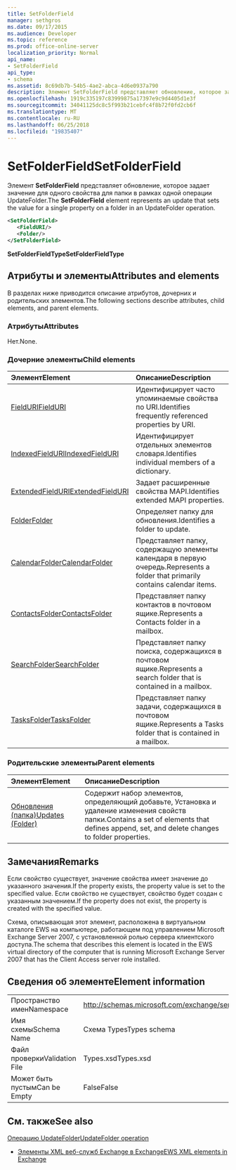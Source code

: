 ```yaml
---
title: SetFolderField
manager: sethgros
ms.date: 09/17/2015
ms.audience: Developer
ms.topic: reference
ms.prod: office-online-server
localization_priority: Normal
api_name:
- SetFolderField
api_type:
- schema
ms.assetid: 8c69db7b-54b5-4ae2-abca-4d6e0937a790
description: Элемент SetFolderField представляет обновление, которое задает значение для одного свойства для папки в рамках одной операции UpdateFolder.
ms.openlocfilehash: 1919c335197c83999875a17397e9c9d4405d1e3f
ms.sourcegitcommit: 34041125dc8c5f993b21cebfc4f8b72f0fd2cb6f
ms.translationtype: MT
ms.contentlocale: ru-RU
ms.lasthandoff: 06/25/2018
ms.locfileid: "19835407"
---
```

# <a name="setfolderfield"></a><span data-ttu-id="418ff-103">SetFolderField</span><span class="sxs-lookup"><span data-stu-id="418ff-103">SetFolderField</span></span>

<span data-ttu-id="418ff-104">Элемент **SetFolderField** представляет обновление, которое задает значение для одного свойства для папки в рамках одной операции UpdateFolder.</span><span class="sxs-lookup"><span data-stu-id="418ff-104">The **SetFolderField** element represents an update that sets the value for a single property on a folder in an UpdateFolder operation.</span></span> 
  
```xml
<SetFolderField>
   <FieldURI/>
   <Folder/>
</SetFolderField>
```

 <span data-ttu-id="418ff-105">**SetFolderFieldType**</span><span class="sxs-lookup"><span data-stu-id="418ff-105">**SetFolderFieldType**</span></span>
## <a name="attributes-and-elements"></a><span data-ttu-id="418ff-106">Атрибуты и элементы</span><span class="sxs-lookup"><span data-stu-id="418ff-106">Attributes and elements</span></span>

<span data-ttu-id="418ff-107">В разделах ниже приводится описание атрибутов, дочерних и родительских элементов.</span><span class="sxs-lookup"><span data-stu-id="418ff-107">The following sections describe attributes, child elements, and parent elements.</span></span>
  
### <a name="attributes"></a><span data-ttu-id="418ff-108">Атрибуты</span><span class="sxs-lookup"><span data-stu-id="418ff-108">Attributes</span></span>

<span data-ttu-id="418ff-109">Нет.</span><span class="sxs-lookup"><span data-stu-id="418ff-109">None.</span></span>
  
### <a name="child-elements"></a><span data-ttu-id="418ff-110">Дочерние элементы</span><span class="sxs-lookup"><span data-stu-id="418ff-110">Child elements</span></span>

|<span data-ttu-id="418ff-111">**Элемент**</span><span class="sxs-lookup"><span data-stu-id="418ff-111">**Element**</span></span>|<span data-ttu-id="418ff-112">**Описание**</span><span class="sxs-lookup"><span data-stu-id="418ff-112">**Description**</span></span>|
|:-----|:-----|
|[<span data-ttu-id="418ff-113">FieldURI</span><span class="sxs-lookup"><span data-stu-id="418ff-113">FieldURI</span></span>](fielduri.md) <br/> |<span data-ttu-id="418ff-114">Идентифицирует часто упоминаемые свойства по URI.</span><span class="sxs-lookup"><span data-stu-id="418ff-114">Identifies frequently referenced properties by URI.</span></span>  <br/> |
|[<span data-ttu-id="418ff-115">IndexedFieldURI</span><span class="sxs-lookup"><span data-stu-id="418ff-115">IndexedFieldURI</span></span>](indexedfielduri.md) <br/> |<span data-ttu-id="418ff-116">Идентифицирует отдельных элементов словаря.</span><span class="sxs-lookup"><span data-stu-id="418ff-116">Identifies individual members of a dictionary.</span></span>  <br/> |
|[<span data-ttu-id="418ff-117">ExtendedFieldURI</span><span class="sxs-lookup"><span data-stu-id="418ff-117">ExtendedFieldURI</span></span>](extendedfielduri.md) <br/> |<span data-ttu-id="418ff-118">Задает расширенные свойства MAPI.</span><span class="sxs-lookup"><span data-stu-id="418ff-118">Identifies extended MAPI properties.</span></span>  <br/> |
|[<span data-ttu-id="418ff-119">Folder</span><span class="sxs-lookup"><span data-stu-id="418ff-119">Folder</span></span>](folder.md) <br/> |<span data-ttu-id="418ff-120">Определяет папку для обновления.</span><span class="sxs-lookup"><span data-stu-id="418ff-120">Identifies a folder to update.</span></span>  <br/> |
|[<span data-ttu-id="418ff-121">CalendarFolder</span><span class="sxs-lookup"><span data-stu-id="418ff-121">CalendarFolder</span></span>](calendarfolder.md) <br/> |<span data-ttu-id="418ff-122">Представляет папку, содержащую элементы календаря в первую очередь.</span><span class="sxs-lookup"><span data-stu-id="418ff-122">Represents a folder that primarily contains calendar items.</span></span>  <br/> |
|[<span data-ttu-id="418ff-123">ContactsFolder</span><span class="sxs-lookup"><span data-stu-id="418ff-123">ContactsFolder</span></span>](contactsfolder.md) <br/> |<span data-ttu-id="418ff-124">Представляет папку контактов в почтовом ящике.</span><span class="sxs-lookup"><span data-stu-id="418ff-124">Represents a Contacts folder in a mailbox.</span></span>  <br/> |
|[<span data-ttu-id="418ff-125">SearchFolder</span><span class="sxs-lookup"><span data-stu-id="418ff-125">SearchFolder</span></span>](searchfolder.md) <br/> |<span data-ttu-id="418ff-126">Представляет папку поиска, содержащихся в почтовом ящике.</span><span class="sxs-lookup"><span data-stu-id="418ff-126">Represents a search folder that is contained in a mailbox.</span></span>  <br/> |
|[<span data-ttu-id="418ff-127">TasksFolder</span><span class="sxs-lookup"><span data-stu-id="418ff-127">TasksFolder</span></span>](tasksfolder.md) <br/> |<span data-ttu-id="418ff-128">Представляет папку задачи, содержащихся в почтовом ящике.</span><span class="sxs-lookup"><span data-stu-id="418ff-128">Represents a Tasks folder that is contained in a mailbox.</span></span>  <br/> |
   
### <a name="parent-elements"></a><span data-ttu-id="418ff-129">Родительские элементы</span><span class="sxs-lookup"><span data-stu-id="418ff-129">Parent elements</span></span>

|<span data-ttu-id="418ff-130">**Элемент**</span><span class="sxs-lookup"><span data-stu-id="418ff-130">**Element**</span></span>|<span data-ttu-id="418ff-131">**Описание**</span><span class="sxs-lookup"><span data-stu-id="418ff-131">**Description**</span></span>|
|:-----|:-----|
|[<span data-ttu-id="418ff-132">Обновления (папка)</span><span class="sxs-lookup"><span data-stu-id="418ff-132">Updates (Folder)</span></span>](updates-folder.md) <br/> |<span data-ttu-id="418ff-133">Содержит набор элементов, определяющий добавьте, Установка и удаление изменения свойств папки.</span><span class="sxs-lookup"><span data-stu-id="418ff-133">Contains a set of elements that defines append, set, and delete changes to folder properties.</span></span>  <br/> |
   
## <a name="remarks"></a><span data-ttu-id="418ff-134">Замечания</span><span class="sxs-lookup"><span data-stu-id="418ff-134">Remarks</span></span>

<span data-ttu-id="418ff-135">Если свойство существует, значение свойства имеет значение до указанного значения.</span><span class="sxs-lookup"><span data-stu-id="418ff-135">If the property exists, the property value is set to the specified value.</span></span> <span data-ttu-id="418ff-136">Если свойство не существует, свойство будет создан с указанным значением.</span><span class="sxs-lookup"><span data-stu-id="418ff-136">If the property does not exist, the property is created with the specified value.</span></span>
  
<span data-ttu-id="418ff-137">Схема, описывающая этот элемент, расположена в виртуальном каталоге EWS на компьютере, работающем под управлением Microsoft Exchange Server 2007, с установленной ролью сервера клиентского доступа.</span><span class="sxs-lookup"><span data-stu-id="418ff-137">The schema that describes this element is located in the EWS virtual directory of the computer that is running Microsoft Exchange Server 2007 that has the Client Access server role installed.</span></span>
  
## <a name="element-information"></a><span data-ttu-id="418ff-138">Сведения об элементе</span><span class="sxs-lookup"><span data-stu-id="418ff-138">Element information</span></span>

|||
|:-----|:-----|
|<span data-ttu-id="418ff-139">Пространство имен</span><span class="sxs-lookup"><span data-stu-id="418ff-139">Namespace</span></span>  <br/> |http://schemas.microsoft.com/exchange/services/2006/types  <br/> |
|<span data-ttu-id="418ff-140">Имя схемы</span><span class="sxs-lookup"><span data-stu-id="418ff-140">Schema Name</span></span>  <br/> |<span data-ttu-id="418ff-141">Схема Types</span><span class="sxs-lookup"><span data-stu-id="418ff-141">Types schema</span></span>  <br/> |
|<span data-ttu-id="418ff-142">Файл проверки</span><span class="sxs-lookup"><span data-stu-id="418ff-142">Validation File</span></span>  <br/> |<span data-ttu-id="418ff-143">Types.xsd</span><span class="sxs-lookup"><span data-stu-id="418ff-143">Types.xsd</span></span>  <br/> |
|<span data-ttu-id="418ff-144">Может быть пустым</span><span class="sxs-lookup"><span data-stu-id="418ff-144">Can be Empty</span></span>  <br/> |<span data-ttu-id="418ff-145">False</span><span class="sxs-lookup"><span data-stu-id="418ff-145">False</span></span>  <br/> |
   
## <a name="see-also"></a><span data-ttu-id="418ff-146">См. также</span><span class="sxs-lookup"><span data-stu-id="418ff-146">See also</span></span>



[<span data-ttu-id="418ff-147">Операцию UpdateFolder</span><span class="sxs-lookup"><span data-stu-id="418ff-147">UpdateFolder operation</span></span>](updatefolder-operation.md)


- [<span data-ttu-id="418ff-148">Элементы XML веб-служб Exchange в Exchange</span><span class="sxs-lookup"><span data-stu-id="418ff-148">EWS XML elements in Exchange</span></span>](ews-xml-elements-in-exchange.md)

